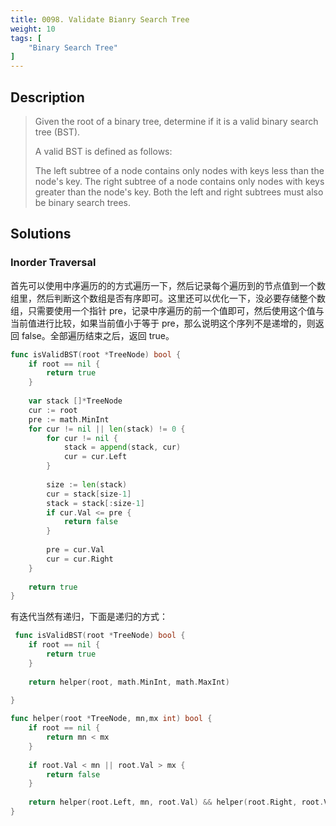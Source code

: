 ```yaml
---
title: 0098. Validate Bianry Search Tree
weight: 10
tags: [
    "Binary Search Tree"
]
---
```


## Description
> Given the root of a binary tree, determine if it is a valid binary search tree (BST).
> 
> A valid BST is defined as follows:
> 
> The left subtree of a node contains only nodes with keys less than the node's key.
> The right subtree of a node contains only nodes with keys greater than the node's key.
> Both the left and right subtrees must also be binary search trees.

## Solutions

### Inorder Traversal
首先可以使用中序遍历的的方式遍历一下，然后记录每个遍历到的节点值到一个数组里，然后判断这个数组是否有序即可。这里还可以优化一下，没必要存储整个数组，只需要使用一个指针 pre，记录中序遍历的前一个值即可，然后使用这个值与当前值进行比较，如果当前值小于等于 pre，那么说明这个序列不是递增的，则返回 false。全部遍历结束之后，返回 true。
```go
func isValidBST(root *TreeNode) bool {
    if root == nil {
        return true
    }
    
    var stack []*TreeNode
    cur := root
    pre := math.MinInt
    for cur != nil || len(stack) != 0 {
        for cur != nil {
            stack = append(stack, cur)
            cur = cur.Left
        }
        
        size := len(stack)
        cur = stack[size-1]
        stack = stack[:size-1]
        if cur.Val <= pre {
            return false
        }
        
        pre = cur.Val
        cur = cur.Right
    }
    
    return true
}
```

有迭代当然有递归，下面是递归的方式：
```go
 func isValidBST(root *TreeNode) bool {
    if root == nil {
        return true
    }
    
    return helper(root, math.MinInt, math.MaxInt)
    
}

func helper(root *TreeNode, mn,mx int) bool {
    if root == nil {
        return mn < mx
    }
    
    if root.Val < mn || root.Val > mx {
        return false
    }
    
    return helper(root.Left, mn, root.Val) && helper(root.Right, root.Val, mx)
}
```

